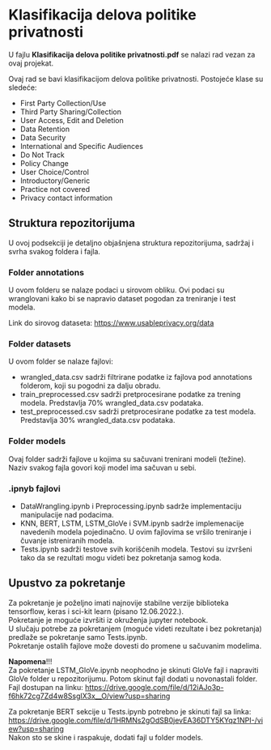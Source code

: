 # Klasifikacija delova politike privatnosti

U fajlu **Klasifikacija delova politike privatnosti.pdf** se nalazi rad vezan za ovaj projekat.

Ovaj rad se bavi klasifikacijom delova politike privatnosti.
Postojeće klase su sledeće: 
  - First Party Collection/Use
  - Third Party Sharing/Collection
  - User Access, Edit and Deletion
  - Data Retention
  - Data Security
  - International and Specific Audiences
  - Do Not Track
  - Policy Change
  - User Choice/Control
  - Introductory/Generic
  - Practice not covered
  - Privacy contact information
  
## Struktura repozitorijuma
U ovoj podsekciji je detaljno objašnjena struktura repozitorijuma, sadržaj i svrha svakog foldera i fajla.

### Folder annotations
U ovom folderu se nalaze podaci u sirovom obliku. Ovi podaci su wranglovani kako bi se napravio dataset pogodan za treniranje i test modela.

Link do sirovog dataseta: https://www.usableprivacy.org/data

### Folder datasets
U ovom folder se nalaze fajlovi:
 - wrangled_data.csv sadrži filtrirane podatke iz fajlova pod annotations folderom, koji su pogodni za dalju obradu.
 - train_preprocessed.csv sadrži pretprocesirane podatke za trening modela. Predstavlja 70% wrangled_data.csv podataka.
 - test_preprocessed.csv sadrži pretprocesirane podatke za test modela. Predstavlja 30% wrangled_data.csv podataka.

### Folder models
Ovaj folder sadrži fajlove u kojima su sačuvani trenirani modeli (težine). Naziv svakog fajla govori koji model ima sačuvan u sebi.

### .ipnyb fajlovi
- DataWrangling.ipynb i Preprocessing.ipynb sadrže implementaciju manipulacije nad podacima.
- KNN, BERT, LSTM, LSTM_GloVe i SVM.ipynb sadrže implemenacije navedenih modela pojedinačno. U ovim fajlovima se vršilo treniranje i čuvanje istreniranih modela.
- Tests.ipynb sadrži testove svih korišćenih modela. Testovi su izvršeni tako da se rezultati mogu videti bez pokretanja samog koda. 

## Upustvo za pokretanje
Za pokretanje je poželjno imati najnovije stabilne verzije biblioteka tensorflow, keras i sci-kit learn (pisano 12.06.2022.).  
Pokretanje je moguće izvršiti iz okruženja jupyter notebook.  
U slučaju potrebe za pokretanjem (moguće videti rezultate i bez pokretanja) predlaže se pokretanje samo Tests.ipynb.  
Pokretanje ostalih fajlove može dovesti do promene u sačuvanim modelima.  

**Napomena**!!!  
Za pokretanje LSTM_GloVe.ipynb neophodno je skinuti GloVe fajl i napraviti GloVe folder u repozitorijumu. Potom skinut fajl dodati u novonastali folder.  
Fajl dostupan na linku: https://drive.google.com/file/d/12iAJo3p-f6hk72cg7Zd4w8SsgIX3x__O/view?usp=sharing

Za pokretanje BERT sekcije u Tests.ipynb potrebno je skinuti fajl sa linka: https://drive.google.com/file/d/1HRMNs2gOdSB0jevEA36DTY5KYqz1NPI-/view?usp=sharing  
Nakon sto se skine i raspakuje, dodati fajl u folder models.
